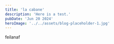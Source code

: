 ```yaml
---
title: 'la cabane'
description: 'Here is a test.'
pubDate: 'Jun 20 2024'
heroImage: '../../assets/blog-placeholder-1.jpg'
---
```

feilanaf
